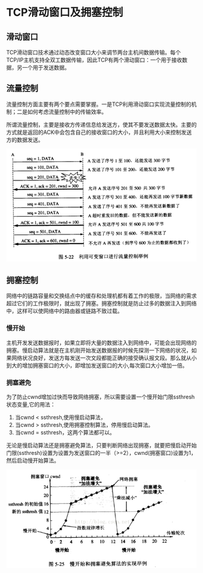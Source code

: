 <h1>TCP滑动窗口及拥塞控制</h1>
<h2>滑动窗口</h2>
TCP滑动窗口技术通过动态改变窗口大小来调节两台主机间数据传输。每个TCP/IP主机支持全双工数据传输，因此TCP有两个滑动窗口：一个用于接收数据，另一个用于发送数据。
<h2>流量控制</h2>
流量控制方面主要有两个要点需要掌握。一是TCP利用滑动窗口实现流量控制的机制；二是如何考虑流量控制中的传输效率。

所谓流量控制，主要是接收方传递信息给发送方，使其不要发送数据太快。主要的方式就是返回的ACK中会包含自己的接收窗口的大小，并且利用大小来控制发送方的数据发送。

![图片](https://github.com/UMRhamster/Jobs2018/raw/master/computer_networks/img/flow_control.png)
<h2>拥塞控制</h2>
网络中的链路容量和交换结点中的缓存和处理机都有着工作的极限，当网络的需求超过它们的工作极限时，就出现了拥塞。拥塞控制就是防止过多的数据注入到网络中，这样可以使网络中的路由器或链路不致过载。

### 慢开始
主机开发发送数据报时，如果立即将大量的数据注入到网络中，可能会出现网络的拥塞。慢启动算法就是在主机刚开始发送数据报的时候先探测一下网络的状况，如果网络状况良好，发送方每发送一次文段都能正确的接受确认报文段。那么就从小到大的增加拥塞窗口的大小，即增加发送窗口的大小,每次窗口大小增加一倍。
### 拥塞避免
为了防止cwnd增加过快而导致网络拥塞，所以需要设置一个慢开始门限ssthresh状态变量,它的用法：
1. 当cwnd < ssthresh,使用慢启动算法，
2. 当cwnd > ssthresh,使用拥塞控制算法，停用慢启动算法。
3. 当cwnd = ssthresh，这两个算法都可以。

无论是慢启动算法还是拥塞避免算法，只要判断网络出现拥塞，就要把慢启动开始门限(ssthresh)设置为设置为发送窗口的一半（>=2），cwnd(拥塞窗口)设置为1，然后启动慢开始算法。

![图片](https://github.com/UMRhamster/Jobs2018/raw/master/computer_networks/img/congestion_control.png)